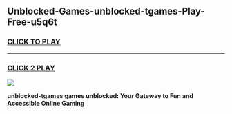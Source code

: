 
## Unblocked-Games-unblocked-tgames-Play-Free-u5q6t
<h3>
<a href="https://premium76.site?title=unblocked-tgames&ref=18A1">CLICK TO PLAY</a></h3>
<hr>

<h3>
<a href="https://premium76.site?title=unblocked-tgames&ref=18A1">CLICK 2 PLAY</a>
  
</h3>

<a href="https://premium76.site?title=unblocked-tgames&ref=18A1"><img src="https://clearcache.store/games.png"></a>


**unblocked-tgames games unblocked: Your Gateway to Fun and Accessible Online Gaming**
